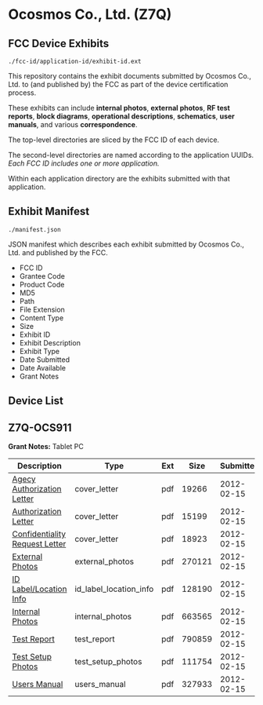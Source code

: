 # Ocosmos Co., Ltd. (Z7Q)
## FCC Device Exhibits

```
./fcc-id/application-id/exhibit-id.ext
```

This repository contains the exhibit documents submitted by Ocosmos Co., Ltd. to (and published by) the FCC as part of the device certification process.

These exhibits can include **internal photos**, **external photos**, **RF test reports**, **block diagrams**, **operational descriptions**, **schematics**, **user manuals**, and various **correspondence**.

The top-level directories are sliced by the FCC ID of each device.

The second-level directories are named according to the application UUIDs. *Each FCC ID includes one or more application.*

Within each application directory are the exhibits submitted with that application. 

## Exhibit Manifest

```
./manifest.json
```

JSON manifest which describes each exhibit submitted by Ocosmos Co., Ltd. and published by the FCC.

- FCC ID
- Grantee Code
- Product Code
- MD5
- Path
- File Extension
- Content Type
- Size
- Exhibit ID
- Exhibit Description
- Exhibit Type
- Date Submitted
- Date Available
- Grant Notes

## Device List
## Z7Q-OCS911
**Grant Notes:** Tablet PC

| Description | Type | Ext | Size | Submitted | Available |
| ----------- | ---- | --- | ---- | --------- | --------- |
| [Agecy Authorization Letter](Z7Q-OCS911/1a4585e063c7c95a175e21249da077f0/1637030.pdf) | cover_letter | pdf | 19266 | 2012-02-15 | 2012-02-15 |
| [Authorization Letter](Z7Q-OCS911/1a4585e063c7c95a175e21249da077f0/1637031.pdf) | cover_letter | pdf | 15199 | 2012-02-15 | 2012-02-15 |
| [Confidentiality Request Letter](Z7Q-OCS911/1a4585e063c7c95a175e21249da077f0/1637032.pdf) | cover_letter | pdf | 18923 | 2012-02-15 | 2012-02-15 |
| [External Photos](Z7Q-OCS911/1a4585e063c7c95a175e21249da077f0/1637034.pdf) | external_photos | pdf | 270121 | 2012-02-15 | 2012-08-13 |
| [ID Label/Location Info](Z7Q-OCS911/1a4585e063c7c95a175e21249da077f0/1637035.pdf) | id_label_location_info | pdf | 128190 | 2012-02-15 | 2012-02-15 |
| [Internal Photos](Z7Q-OCS911/1a4585e063c7c95a175e21249da077f0/1637036.pdf) | internal_photos | pdf | 663565 | 2012-02-15 | 2012-08-13 |
| [Test Report](Z7Q-OCS911/1a4585e063c7c95a175e21249da077f0/1637037.pdf) | test_report | pdf | 790859 | 2012-02-15 | 2012-02-15 |
| [Test Setup Photos](Z7Q-OCS911/1a4585e063c7c95a175e21249da077f0/1637038.pdf) | test_setup_photos | pdf | 111754 | 2012-02-15 | 2012-08-13 |
| [Users Manual](Z7Q-OCS911/1a4585e063c7c95a175e21249da077f0/1637039.pdf) | users_manual | pdf | 327933 | 2012-02-15 | 2012-08-13 |
